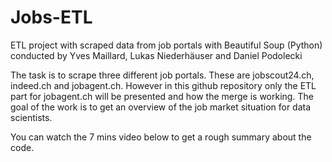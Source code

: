 # Jobs-ETL
ETL project with scraped data from job portals with Beautiful Soup (Python) conducted by Yves Maillard, Lukas Niederhäuser and Daniel Podolecki 

The task is to scrape three different job portals. These are jobscout24.ch, indeed.ch and jobagent.ch. However in this github repository only the ETL part for jobagent.ch will be presented and how the merge is working. The goal of the work is to get an overview of the job market situation for data scientists.

You can watch the 7 mins video below to get a rough summary about the code.

